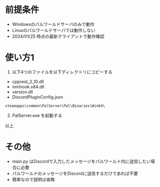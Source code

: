 # 前提条件
- Windowsのパルワールドサーバのみで動作
- Linuxのパルワールドサーバでは動作しない
- 2024/01/25 時点の最新クライアントで動作確認

# 使い方1
1. 以下4つのファイルを以下ディレクトリにコピーする
- cpprest_2_10.dll
- minhook.x64.dll
- version.dll
- DiscordPluginConfig.json

```
steamapps\common\PalServer\Pal\Binaries\Win64\
```

2. PalServer.exe を起動する

以上


# その他
- main.py はDiscordで入力したメッセージをパルワールド内に送信したい場合に必要
- パルワールドのメッセージをDiscordに送信するだけであれば不要
- 簡単なので説明は省略
